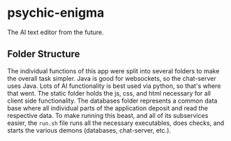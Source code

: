 # psychic-enigma
The AI text editor from the future.

## Folder Structure
The individual functions of this app were split into several folders to make the overall task simpler. Java is good for websockets, so the chat-server uses Java. Lots of AI functionality is best used via python, so that's where that went. The static folder holds the js, css, and html necessary for all client side functionality. The databases folder represents a common data base where all individual parts of the application deposit and read the respective data. To make running this beast, and all of its subservices easier, the `run.sh` file runs all the necessary executables, does checks, and starts the various demons (databases, chat-server, etc.).


